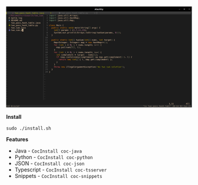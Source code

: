 !["Setup"](https://github.com/w1am/dotfiles/blob/master/media/setup.png?raw=true)

**Install**

```
sudo ./install.sh
```

**Features**

- Java - ```CocInstall coc-java```
- Python - ```CocInstall coc-python```
- JSON - ```CocInstall coc-json```
- Typescript - ```CocInstall coc-tsserver```
- Snippets - ```CocInstall coc-snippets```
